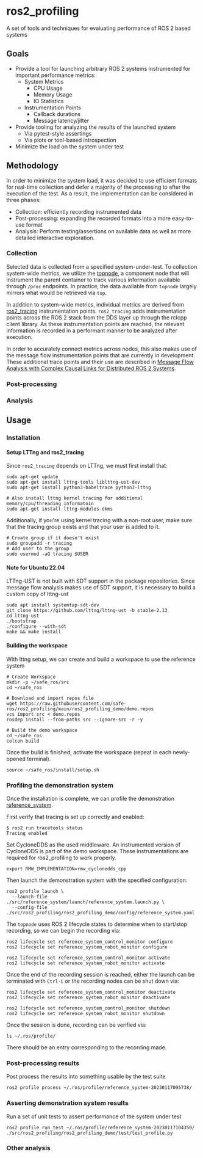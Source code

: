# ros2_profiling

A set of tools and techniques for evaluating performance of ROS 2 based systems

## Goals

* Provide a tool for launching arbitrary ROS 2 systems instrumented for important performance metrics:
  * System Metrics
    * CPU Usage
    * Memory Usage
    * IO Statistics
  * Instrumentation Points
    * Callback durations
    * Message latency/jitter
* Provide tooling for analyzing the results of the launched system
  * Via pytest-style assertings
  * Via plots or tool-based introspection
* Minimize the load on the system under test

## Methodology

In order to minimize the system load, it was decided to use efficient formats for real-time collection and defer a majority of the processing to after the execution of the test.
As a result, the implementation can be considered in three phases:
* Collection: efficiently recording instrumented data
* Post-processing: expanding the recorded formats into a more easy-to-use format
* Analysis: Perform testing/assertions on available data as well as more detailed interactive exploration.

### Collection

Selected data is collected from a specified system-under-test.
To collection system-wide metrics, we utilize the [topnode](https://github.com/safe-ros/topnode), a component node that will instrument the parent container to track various information available through `/proc` endpoints.
In practice, the data available from `topnode` largely mirrors what would be retrieved via `top`.

In addition to system-wide metrics, individual metrics are derived from [ros2_tracing](https://github.com/ros2/ros2_tracing) instrumentation points.
`ros2_tracing` adds instrumentation points across the ROS 2 stack from the DDS layer up through the rclcpp client library.
As these instrumentation points are reached, the relevant information is recorded in a performant manner to be analyzed after execution.

In order to accurately connect metrics across nodes, this also makes use of the message flow instrumentation points that are currently in development.
These additional trace points and their use are described in [Message Flow Analysis with Complex Causal Links for Distributed ROS 2 Systems](https://arxiv.org/abs/2204.10208).

### Post-processing


### Analysis

## Usage

### Installation

#### Setup LTTng and ros2_tracing

Since `ros2_tracing` depends on LTTng, we must first install that:

```
sudo apt-get update
sudo apt-get install lttng-tools liblttng-ust-dev
sudo apt-get install python3-babeltrace python3-lttng

# Also install lttng kernel tracing for additional memory/cpu/threading informatoin
sudo apt-get install lttng-modules-dkms
```

Additionally, if you're using kernel tracing with a non-root user, make sure that the tracing group exists and that your user is added to it.

```
# Create group if it doesn't exist
sudo groupadd -r tracing
# Add user to the group
sudo usermod -aG tracing $USER
```

#### Note for Ubuntu 22.04

LTTng-UST is not built with SDT support in the package repositories.
Since message flow analysis makes use of SDT support, it is necessary to build a custom copy of lttng-ust

```
sudo apt install systemtap-sdt-dev
git clone https://github.com/lttng/lttng-ust -b stable-2.13
cd lttng-ust
./bootstrap
./configure --with-sdt
make && make install
```

#### Building the workspace

With lttng setup, we can create and build a workspace to use the reference system 

```
# Create Workspace
mkdir -p ~/safe_ros/src
cd ~/safe_ros

# Download and import repos file
wget https://raw.githubusercontent.com/safe-ros/ros2_profiling/main/ros2_profiling_demo/demo.repos
vcs import src < demo.repos 
rosdep install --from-paths src --ignore-src -r -y
```


```
# Build the demo workspace
cd ~/safe_ros
colcon build 
```

Once the build is finished, activate the workspace (repeat in each newly-opened terminal).

```
source ~/safe_ros/install/setup.sh
```

### Profiling the demonstration system

Once the installation is complete, we can profile the demonstration [reference_system](https://github.com/safe-ros/reference_system).

First verify that tracing is set up correctly and enabled:
```
$ ros2 run tracetools status
Tracing enabled
```

Set CycloneDDS as the used middleware. An instrumented version of CycloneDDS is part of the demo workspace.
These instrumentations are required for ros2_profiling to work properly.

```
export RMW_IMPLEMENTATION=rmw_cyclonedds_cpp
```

Then launch the demonstration system with the specified configuration:


```
ros2 profile launch \
  --launch-file ./src/reference_system/launch/reference_system.launch.py \
  --config-file  ./src/ros2_profiling/ros2_profiling_demo/config/reference_system.yaml
```

The `topnode` uses ROS 2 lifecycle states to determine when to start/stop recording, so we can begin the recording via:

```
ros2 lifecycle set reference_system_control_monitor configure
ros2 lifecycle set reference_system_robot_monitor configure

ros2 lifecycle set reference_system_control_monitor activate 
ros2 lifecycle set reference_system_robot_monitor activate 
```

Once the end of the recording session is reached, either the launch can be terminated with `Ctrl-C` or the recording nodes can be shut down via:

```
ros2 lifecycle set reference_system_control_monitor deactivate
ros2 lifecycle set reference_system_robot_monitor deactivate 

ros2 lifecycle set reference_system_control_monitor shutdown
ros2 lifecycle set reference_system_robot_monitor shutdown
```

Once the session is done, recording can be verified via:

```
ls ~/.ros/profile/
```

There should be an entry corresponding to the recording made.

### Post-processing results


Post process the results into something usable by the test suite

```
ros2 profile process ~/.ros/profile/reference_system-20230117095738/
```

### Asserting demonstration system results 

Run a set of unit tests to assert performance of the system under test

```
ros2 profile run_test ~/.ros/profile/reference_system-20230117104350/ ./src/ros2_profiling/ros2_profiling_demo/test/test_profile.py
````

### Other analysis

